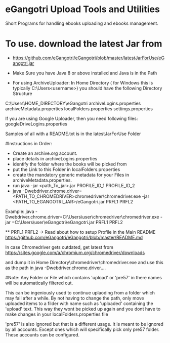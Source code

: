# eGangotri Upload Tools and Utilities
Short Programs for handling ebooks uploading and ebooks management.

# To use. download the latest Jar from 
- https://github.com/eGangotri/eGangotri/blob/master/latestJarForUse/eGangotri.jar

- Make Sure you have Java 8 or above installed and Java is in the Path


- For using ArchiveUploader:
In Home Directory ( for Windows this is typically
 C:\Users\<username>) 
 you should have the following Directory Structure
 
 C:\Users\HOME_DIRECTORY\eGangotri
 archiveLogins.properties
 archiveMetadata.properties
 localFolders.properties
 settings.properties
 
 If you are using Google Uploader, then you need following files:
 googleDriveLogins.properties
 
 Samples of all with a README.txt is in the latestJarForUse Folder
 
 #Instructions in Order:
 - Create an archive.org account.
 - place details in archiveLogins.properties
 - identify the folder where the books will be picked from
 - put the Link to this Folder in localFolders.properties
 - create the mandatory generic metadata for your Files in archiveMetadata.properties.
 - run java -jar <path_To_jar>.jar PROFILE_ID_1 PROFILE_ID_2
 - java -Dwebdriver.chrome.driver=<PATH_TO_CHROMEDRIVER>chromedriver\chromedriver.exe -jar <PATH_TO_EGANGOTRI_JAR>/eGangotri.jar PRFL1 PRFL2
  
  Example:
   java -Dwebdriver.chrome.driver=C:\Users\user\chromedriver\chromedriver.exe -jar =C:\Users\user\eGangotri\eGangotri.jar PRFL1 PRFL2
  
  ** PRFL1 PRFL2 -> Read about how to setup Profile in the Main README
  https://github.com/eGangotri/eGangotri/blob/master/README.md
 
 In case Chromedriver gets outdated, get latest from 
 https://sites.google.com/a/chromium.org/chromedriver/downloads
 
 and dump it in Home Directory\chromedriver\chromedriver.exe and use this as the path in 
 java -Dwebdriver.chrome.driver....
 
 
 #Note:
 Any Folder or File which contains 'upload' or 'pre57' in there names will be automatically filtered out.
 
 This can be ingeniously used to continue uplaoding from a folder which may fail after a while. 
 By not having to change the path, only move uploaded items to a filder with name such as 'uploaded'
 containing the 'upload' text. This way they wont be picked up again
  and you dont have to make changes in your localFolders.properties file
  
  'pre57' is also ignored but that is a different usage.
  It is meant to be ignored by all accounts. 
  Except ones which will specifically pick only pre57 folder. These accounts can be configured.